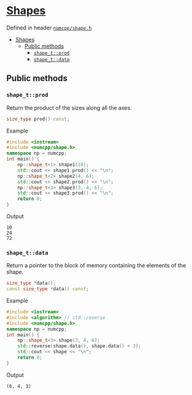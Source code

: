 # [Shapes](./readme.md)

Defined in header [`numcpp/shape.h`](/include/numcpp/shape.h)

- [Shapes](#shapes)
  - [Public methods](#public-methods)
    - [`shape_t::prod`](#shape_tprod)
    - [`shape_t::data`](#shape_tdata)

## Public methods

### `shape_t::prod`

Return the product of the sizes along all the axes.
```cpp
size_type prod() const;
```

Example

```cpp
#include <iostream>
#include <numcpp/shape.h>
namespace np = numcpp;
int main() {
    np::shape_t<1> shape1(10);
    std::cout << shape1.prod() << "\n";
    np::shape_t<2> shape2(4, 6);
    std::cout << shape2.prod() << "\n";
    np::shape_t<3> shape3(3, 4, 6);
    std::cout << shape3.prod() << "\n";
    return 0;
}
```

Output

```
10
24
72
```

### `shape_t::data`

Return a pointer to the block of memory containing the elements of the shape.
```cpp
size_type *data();
const size_type *data() const;
```

Example

```cpp
#include <iostream>
#include <algorithm> // std::reverse
#include <numcpp/shape.h>
namespace np = numcpp;
int main() {
    np::shape_t<3> shape(3, 4, 6);
    std::reverse(shape.data(), shape.data() + 3);
    std::cout << shape << "\n";
    return 0;
}
```

Output

```
(6, 4, 3)
```
